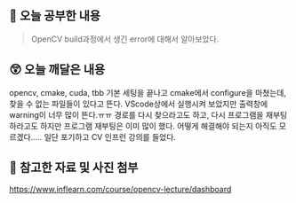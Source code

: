 ## 📝 오늘 공부한 내용
> OpenCV build과정에서 생긴 error에 대해서 알아보았다. 

## 😲 오늘 깨달은 내용
opencv, cmake, cuda, tbb 기본 세팅을 끝나고 cmake에서 configure을 마쳤는데, 찾을 수 없는 파일들이 있다고 뜬다. VScode상에서 실행시켜 보았지만 출력창에 warning이 너무 많이 뜬다.ㅠㅠ
경로를 다시 찾으라고도 하고, 다시 프로그램을 재부팅하라고도 하지만 프로그램 재부팅은 이미 많이 했다. 어떻게 해결해야 되는지 아직도 모르겠다.....
일단 포기하고 CV 인프런 강의를 들었다. 
   
## 📁 참고한 자료 및 사진 첨부
https://www.inflearn.com/course/opencv-lecture/dashboard
